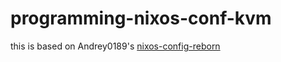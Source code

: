 # programming-nixos-conf-kvm

this is based on Andrey0189's [nixos-config-reborn](https://github.com/Andrey0189/nixos-config-reborn)
